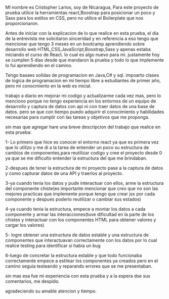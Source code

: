 MI nombre es Cristopher Larios, soy de Nicaragua, Para este proyecto de prueba utilice la herramientas react,Boostrap para posicionar un poco y Sass para los estilos en CSS, pero no utilice el Boilerplate que nos proporcionaron.

Antes de iniciar con la explicacion de lo que realice en esta prueba, el dia de la entrevista me solicitaron sinceridad y en referencia a eso tengo que mencionar que tengo 3 meses en un bootcamp aprendiendo sobre desarrollo web HTML,CSS,JavaScript,Boostrap,Sass y apenas estaba iniciando el curso de React. lo cual es algo nuevo para mi. justamente hoy se cumplen 5 dias desde que mandaron la prueba y todo lo que implemente lo fui aprendiendo en el camino.

Tengo basaes solidas de programacion en Java,C# y sql. impoarto clases de logica de programacion en mi tiempo libre a estudiantes de primer año, pero mi conocmiento en la web es inicial.

trabajo a diario en mejorar mi codigo y actualizarme cada vez mas, pero lo menciono porque no tengo experiencia en los entornos de un equipo de desarrollo y captura de datos con api ni con traer datos de una base de datos. pero se que con tiempo puedo adquirir el conocimiento y habilidades necesarias para cumplir con las tareas y objetivos que me proponga.

sin mas que agregar hare una breve descripcion del trabajo que realice en esta prueba:

1- Lo primero que hice es conocer el entorno react ya que es primera vez que lo utilizo y me di a la tarea de entender un poco su estructura de cambios de componentes,para reutilizar codigo y cree el proyecto desde 0 ya que se me dificulto entender la estructura del que me brindaban.

2-despues de tener la estructura de mi proyecto pase a la captura de datos y como capturar datos de una API y traerlos al proyecto.

3-ya cuando tenia los datos y pude interactuar con ellos, arme la estructura del componente chiste(es importante mencionar que creo que no son las mejores practicas que implemente porque tengo que crear jsx por cada componente y despues poderlo reutilizar o cambiar sus estados)

4-ya cuando tenia la estructura, empece a montar los datos a cada componente y armar las interacciones(tuve dificultad en la parte de los chistes y interactuar con los componentes HTML para obtener valores y cargar los valores)

5- logre obtener una estructura de datos estable y una estructura de componentes que interactuavan correctamente con los datos por lo cual realice testing para identificar si habia un bug

6-luego de concretar la estructura estable y que todo funcionaba correctamente empece a estilear los componentes ya creados pero en el camino seguia testeando y reparando errores que se me presentaban.

sin mas esa fue mi experiencia con esta prueba y a la espera dse sus comentarios, me despido.

agradeciendo su amable atencion y tiempo.
